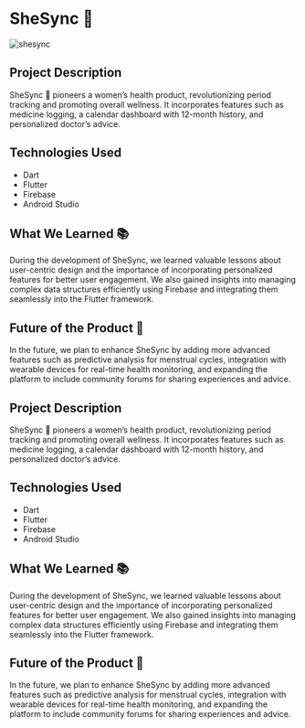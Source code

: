 # SheSync 🌸

![shesync](https://github.com/kunjgit/shesync/assets/103763618/7d4c236c-5821-4341-a4cc-e7bce8fb0572)


## Project Description
SheSync 🌸 pioneers a women’s health product, revolutionizing period tracking and promoting overall wellness. It incorporates features such as medicine logging, a calendar dashboard with 12-month history, and personalized doctor’s advice.

## Technologies Used
- Dart
- Flutter
- Firebase
- Android Studio

## What We Learned 📚
During the development of SheSync, we learned valuable lessons about user-centric design and the importance of incorporating personalized features for better user engagement. We also gained insights into managing complex data structures efficiently using Firebase and integrating them seamlessly into the Flutter framework.

## Future of the Product 🚀
In the future, we plan to enhance SheSync by adding more advanced features such as predictive analysis for menstrual cycles, integration with wearable devices for real-time health monitoring, and expanding the platform to include community forums for sharing experiences and advice.


## Project Description
SheSync 🌸 pioneers a women’s health product, revolutionizing period tracking and promoting overall wellness. It incorporates features such as medicine logging, a calendar dashboard with 12-month history, and personalized doctor’s advice.

## Technologies Used
- Dart
- Flutter
- Firebase
- Android Studio

## What We Learned 📚
During the development of SheSync, we learned valuable lessons about user-centric design and the importance of incorporating personalized features for better user engagement. We also gained insights into managing complex data structures efficiently using Firebase and integrating them seamlessly into the Flutter framework.

## Future of the Product 🚀
In the future, we plan to enhance SheSync by adding more advanced features such as predictive analysis for menstrual cycles, integration with wearable devices for real-time health monitoring, and expanding the platform to include community forums for sharing experiences and advice.
